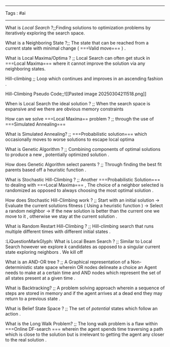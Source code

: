 ___
Tags : #ai
____

What is *Local Search* ?;;Finding solutions to optimization problems by iteratively exploring the search space.
<!--SR:!2025-03-07,1,190-->

What is a Neighboring State ?;; The state that can be reached from a current state with minimal change  ( ===Valid move=== ) .
<!--SR:!2025-03-07,2,230-->

What is Local Maxima/Optima ? ;; Local Search can often get stuck in ===Local Maxima=== where it cannot improve the solution via any neighboring states.
<!--SR:!2025-03-07,1,190-->

Hill-climbing ;; Loop which continues and improves in an ascending fashion .
<!--SR:!2025-03-07,1,190-->

Hill-Climbing Pseudo Code;;![[Pasted image 20250304211518.png]]
<!--SR:!2025-03-11,5,243-->

When is Local Search the ideal solution ? ;; When the search space is expansive and we there are obvious memory constraints
<!--SR:!2025-03-07,2,243-->

How can we solve ===Local Maxima== problem ? ;; through the use of ===Simulated Annealing===
<!--SR:!2025-03-07,1,203-->

What is Simulated Annealing? ;; ===Probabilistic solution=== which occasionally moves to worse solutions to escape local optima
<!--SR:!2025-03-07,1,203-->

What is Genetic Algorithm ? ;; Combining components of optimal solutions to produce a new , potentially optimized solution .
<!--SR:!2025-03-07,1,203-->

How does Genetic Algorithm select parents ? ;; Through finding the best fit parents based off a heuristic function .
<!--SR:!2025-03-07,2,243-->

What is Stochastic Hill-Climbing ? ;; Another ===Probabilistic Solution=== to dealing with ===Local Maxima=== , The choice of a neighbor selected is randomized as opposed to always choosing the most optimal solution .
<!--SR:!2025-03-07,1,203-->

How does Stochastic Hill-Climbing work ? ;; Start with an initial solution $\rightarrow$ Evaluate the current solutions fitness ( Using a heuristic function ) $\rightarrow$ Select a random neighbor $\rightarrow$ If the new solution is better than the current one we move to it , otherwise we stay at the current solution .
<!--SR:!2025-03-07,1,203-->

What is Random Restart Hill-Climbing ? ;; Hill-climbing search that runs multiple different times with different initial states .
<!--SR:!2025-03-07,1,203-->

:LiQuestionMarkGlyph: What is Local Beam Search ? ;; Similar to Local Search however we explore $k$ candidates as opposed to a singular current state exploring neighbors . We kill off
<!--SR:!2025-03-07,2,243-->

What is an AND-OR tree ? ;; A Graphical representation of a Non-deterministic state space wherein OR nodes delineate a choice an Agent needs to make at a certain time and AND nodes which represent the set of all states present at a given time .
<!--SR:!2025-03-07,1,215-->

What is Backtracking? ;; A problem solving approach wherein a sequence of steps are stored in memory and if the agent arrives at a dead end they may return to a previous state .
<!--SR:!2025-03-07,1,215-->

What is Belief State Space ? ;; The set of _potential_ states which follow an action .
<!--SR:!2025-03-07,1,215-->

What is the Long Walk Problem? ;; The long walk problem is a flaw within ===Online DF-search === wherein the agent spends time traversing a path which is close to the solution but is irrelevant to getting the agent any closer to the real solution .
<!--SR:!2025-03-07,1,215-->

